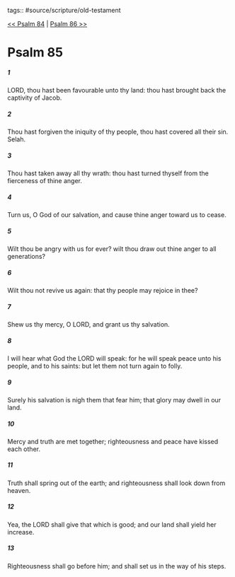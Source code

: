 tags:: #source/scripture/old-testament

[<< Psalm 84](old-testament/19_Psalms/Psalm_84.md) | [Psalm 86 >>](old-testament/19_Psalms/Psalm_86.md)

# Psalm 85

##### 1

LORD, thou hast been favourable unto thy land: thou hast brought back the captivity of Jacob.

##### 2

Thou hast forgiven the iniquity of thy people, thou hast covered all their sin. Selah.

##### 3

Thou hast taken away all thy wrath: thou hast turned thyself from the fierceness of thine anger.

##### 4

Turn us, O God of our salvation, and cause thine anger toward us to cease.

##### 5

Wilt thou be angry with us for ever? wilt thou draw out thine anger to all generations?

##### 6

Wilt thou not revive us again: that thy people may rejoice in thee?

##### 7

Shew us thy mercy, O LORD, and grant us thy salvation.

##### 8

I will hear what God the LORD will speak: for he will speak peace unto his people, and to his saints: but let them not turn again to folly.

##### 9

Surely his salvation is nigh them that fear him; that glory may dwell in our land.

##### 10

Mercy and truth are met together; righteousness and peace have kissed each other.

##### 11

Truth shall spring out of the earth; and righteousness shall look down from heaven.

##### 12

Yea, the LORD shall give that which is good; and our land shall yield her increase.

##### 13

Righteousness shall go before him; and shall set us in the way of his steps.
